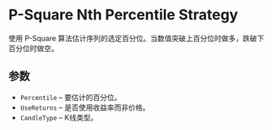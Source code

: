 # P-Square Nth Percentile Strategy

使用 P-Square 算法估计序列的选定百分位。当数值突破上百分位时做多，跌破下百分位时做空。

## 参数
- `Percentile` – 要估计的百分位。
- `UseReturns` – 是否使用收益率而非价格。
- `CandleType` – K线类型。
